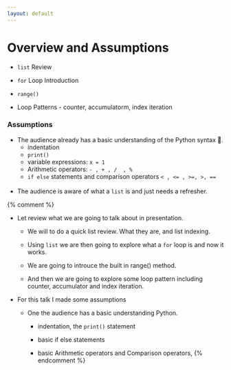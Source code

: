 ```yaml
---
layout: default
---
```

# Overview and Assumptions

* `list` Review

* `for` Loop Introduction

* `range()`

* Loop Patterns - counter, accumulatorm, index iteration

### Assumptions

* The audience already has a basic understanding of the Python syntax 🐍.
    * indentation
    * `print()`
    * variable expressions: `x = 1 `
    *  Arithmetic operators: `- , + , /  , %`
    * `if else` statements and comparison operators `< , <= , >=, >, == `
<br><br>
* The audience is aware of what a `list` is and just needs a refresher.

{% comment %}

* Let review what we are going to talk about in  presentation.

    * We will to do a quick list review. What they are, and list indexing.

    * Using `list` we are then going to explore what a `for` loop is and now it works.

    * We are going to introuce the built in range() method.

    * And then we are going to explore some loop pattern including counter, accumulator and index iteration.

*  For this talk I made some assumptions

    * One the audience has a basic understanding Python.

        * indentation,   the `print()` statement

        * basic if else statements

        * basic Arithmetic operators and Comparison operators,
{% endcomment %}

